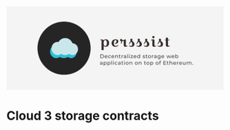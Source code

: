 <div align="center">
<img src="https://raw.githubusercontent.com/MCarlomagno/persssist/main/public/images/banner.png" alt="banner image"/>
</div>

# Cloud 3 storage contracts

